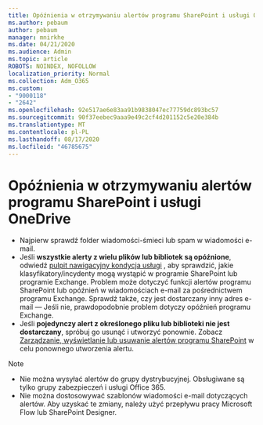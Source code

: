 ```yaml
---
title: Opóźnienia w otrzymywaniu alertów programu SharePoint i usługi OneDrive
ms.author: pebaum
author: pebaum
manager: mnirkhe
ms.date: 04/21/2020
ms.audience: Admin
ms.topic: article
ROBOTS: NOINDEX, NOFOLLOW
localization_priority: Normal
ms.collection: Adm_O365
ms.custom:
- "9000118"
- "2642"
ms.openlocfilehash: 92e517ae6e83aa91b9838047ec77759dc893bc57
ms.sourcegitcommit: 90f37eebec9aaa9e49c2cf4d201152c5e20e384b
ms.translationtype: MT
ms.contentlocale: pl-PL
ms.lasthandoff: 08/17/2020
ms.locfileid: "46785675"
---
```

# <a name="delays-in-receiving-sharepoint-and-onedrive-alerts"></a>Opóźnienia w otrzymywaniu alertów programu SharePoint i usługi OneDrive

- Najpierw sprawdź folder wiadomości-śmieci lub spam w wiadomości e-mail.
- Jeśli **wszystkie alerty z wielu plików lub bibliotek są opóźnione**, odwiedź [pulpit nawigacyjny kondycja usługi](https://portal.office.com/adminportal/home?ref=/servicehealth) , aby sprawdzić, jakie klasyfikatory/incydenty mogą wystąpić w programie SharePoint lub programie Exchange. Problem może dotyczyć funkcji alertów programu SharePoint lub opóźnień w wiadomościach e-mail za pośrednictwem programu Exchange. Sprawdź także, czy jest dostarczany inny adres e-mail — Jeśli nie, prawdopodobnie problem dotyczy opóźnień programu Exchange.
- Jeśli **pojedynczy alert z określonego pliku lub biblioteki nie jest dostarczany**, spróbuj go usunąć i utworzyć ponownie. Zobacz [Zarządzanie, wyświetlanie lub usuwanie alertów programu SharePoint](https://support.microsoft.com/office/99dfb19c-9a90-4a8c-aba1-aa8c8afb0de2) w celu ponownego utworzenia alertu.

> [!NOTE]
> - Nie można wysyłać alertów do grupy dystrybucyjnej. Obsługiwane są tylko grupy zabezpieczeń i usługi Office 365.
> - Nie można dostosowywać szablonów wiadomości e-mail dotyczących alertów. Aby uzyskać te zmiany, należy użyć przepływu pracy Microsoft Flow lub SharePoint Designer.
